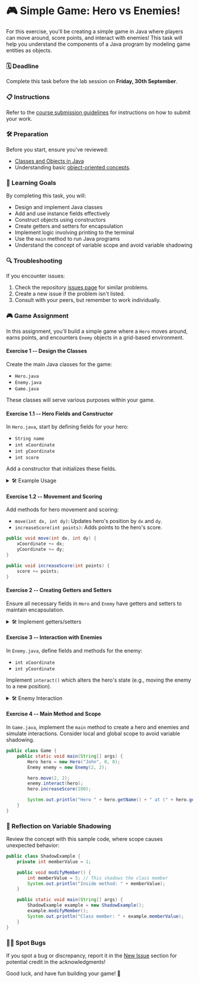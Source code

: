 # 🎮 Simple Game: Hero vs Enemies!

For this exercise, you'll be creating a simple game in Java where players can move around, score points, and interact with enemies! This task will help you understand the components of a Java program by modeling game entities as objects.

### 🗓️ Deadline
Complete this task before the lab session on **Friday, 30th September**.

### 📋 Instructions
Refer to the [course submission guidelines](https://gits-15.sys.kth.se/inda-22/course-instructions#assignments) for instructions on how to submit your work.

### 🛠️ Preparation
Before you start, ensure you've reviewed:

- [Classes and Objects in Java](https://docs.oracle.com/javase/tutorial/java/javaOO/index.html)
- Understanding basic [object-oriented concepts](https://kth.oli.cmu.edu/).

### 🎯 Learning Goals

By completing this task, you will:

- Design and implement Java classes
- Add and use instance fields effectively
- Construct objects using constructors
- Create getters and setters for encapsulation
- Implement logic involving printing to the terminal
- Use the `main` method to run Java programs
- Understand the concept of variable scope and avoid variable shadowing

### 🔍 Troubleshooting
If you encounter issues:

1. Check the repository [issues page](https://gits-15.sys.kth.se/inda-22/help/issues) for similar problems.
2. Create a new issue if the problem isn't listed.
3. Consult with your peers, but remember to work individually.

### 🎮 Game Assignment

In this assignment, you'll build a simple game where a `Hero` moves around, earns points, and encounters `Enemy` objects in a grid-based environment.

#### Exercise 1 -- Design the Classes
Create the main Java classes for the game:

- `Hero.java`
- `Enemy.java`
- `Game.java`

These classes will serve various purposes within your game.

#### Exercise 1.1 -- Hero Fields and Constructor
In `Hero.java`, start by defining fields for your hero:

- `String name`
- `int xCoordinate`
- `int yCoordinate`
- `int score`

Add a constructor that initializes these fields.

<details>
  <summary> 🛠 Example Usage </summary>

  ```java
  public class Hero {
      private String name;
      private int xCoordinate;
      private int yCoordinate;
      private int score;

      public Hero(String name, int x, int y) {
          this.name = name;
          this.xCoordinate = x;
          this.yCoordinate = y;
          this.score = 0;
      }
  }
  ```
</details>

#### Exercise 1.2 -- Movement and Scoring
Add methods for hero movement and scoring:

- `move(int dx, int dy)`: Updates hero's position by `dx` and `dy`.
- `increaseScore(int points)`: Adds points to the hero's score.

```java
public void move(int dx, int dy) {
    xCoordinate += dx;
    yCoordinate += dy;
}

public void increaseScore(int points) {
    score += points;
}
```

#### Exercise 2 -- Creating Getters and Setters
Ensure all necessary fields in `Hero` and `Enemy` have getters and setters to maintain encapsulation.

<details>
  <summary> 🛠 Implement getters/setters </summary>

  ```java
  public String getName() {
      return name;
  }

  public void setName(String name) {
      this.name = name;
  }
  
  // Repeat for other fields
  ```
</details>

#### Exercise 3 -- Interaction with Enemies

In `Enemy.java`, define fields and methods for the enemy:

- `int xCoordinate`
- `int yCoordinate`

Implement `interact()` which alters the hero's state (e.g., moving the enemy to a new position).

<details>
  <summary> 🛠 Enemy Interaction </summary>

  ```java
  public class Enemy {
      private int xCoordinate;
      private int yCoordinate;

      public Enemy(int x, int y) {
          this.xCoordinate = x;
          this.yCoordinate = y;
      }

      public void interact(Hero hero) {
          System.out.println("Enemy at (" + xCoordinate + ", " + yCoordinate + ") encountered by " + hero.getName());
          // Implement interaction logic
      }
  }
  ```
</details>

#### Exercise 4 -- Main Method and Scope
In `Game.java`, implement the `main` method to create a hero and enemies and simulate interactions. Consider local and global scope to avoid variable shadowing.

```java
public class Game {
    public static void main(String[] args) {
        Hero hero = new Hero("John", 0, 0);
        Enemy enemy = new Enemy(2, 2);

        hero.move(2, 2);
        enemy.interact(hero);
        hero.increaseScore(100);

        System.out.println("Hero " + hero.getName() + " at (" + hero.getXCoordinate() + ", " + hero.getYCoordinate() + ") with score: " + hero.getScore());
    }
}
```

### 🤔 Reflection on Variable Shadowing
Review the concept with this sample code, where scope causes unexpected behavior:

```java
public class ShadowExample {
    private int memberValue = 1;

    public void modifyMember() {
        int memberValue = 5; // This shadows the class member
        System.out.println("Inside method: " + memberValue);
    }

    public static void main(String[] args) {
        ShadowExample example = new ShadowExample();
        example.modifyMember();
        System.out.println("Class member: " + example.memberValue);
    }
}
```

### 🕵️‍♂️ Spot Bugs
If you spot a bug or discrepancy, report it in the [New Issue](https://gits-15.sys.kth.se/inda-22/help/issues/new) section for potential credit in the acknowledgments!

Good luck, and have fun building your game! 🎯